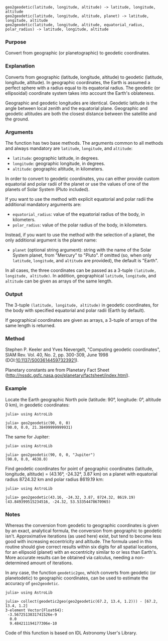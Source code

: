 ```
geo2geodetic(latitude, longitude, altitude) -> latitude, longitude, altitude
geo2geodetic(latitude, longitude, altitude, planet) -> latitude, longitude, altitude
geo2geodetic(latitude, longitude, altitude, equatorial_radius, polar_radius) -> latitude, longitude, altitude
```

### Purpose

Convert from geographic (or planetographic) to geodetic coordinates.

### Explanation

Converts from geographic (latitude, longitude, altitude) to geodetic (latitude, longitude, altitude).  In geographic coordinates, the Earth is assumed a perfect sphere with a radius equal to its equatorial radius.  The geodetic (or ellipsoidal) coordinate system takes into account the Earth's oblateness.

Geographic and geodetic longitudes are identical.  Geodetic latitude is the angle between local zenith and the equatorial plane.  Geographic and geodetic altitudes are both the closest distance between the satellite and the ground.

### Arguments

The function has two base methods.  The arguments common to all methods and always mandatory are `latitude`, `longitude`, and `altitude`:

  * `latitude`: geographic latitude, in degrees.
  * `longitude`: geographic longitude, in degrees.
  * `altitude`: geographic altitude, in kilometers.

In order to convert to geodetic coordinates, you can either provide custom equatorial and polar radii of the planet or use the values of one of the planets of Solar System (Pluto included).

If you want to use the method with explicit equatorial and polar radii the additional mandatory arguments are:

  * `equatorial_radius`: value of the equatorial radius of the body, in kilometers.
  * `polar_radius`: value of the polar radius of the body, in kilometers.

Instead, if you want to use the method with the selection of a planet, the only additional argument is the planet name:

  * `planet` (optional string argument): string with the name of the Solar System planet, from "Mercury" to "Pluto".  If omitted (so, when only `latitude`, `longitude`, and `altitude` are provided), the default is "Earth".

In all cases, the three coordinates can be passed as a 3-tuple `(latitude, longitude, altitude)`.  In addition, geographical `latitude`, `longitude`, and `altitude` can be given as arrays of the same length.

### Output

The 3-tuple `(latitude, longitude, altitude)` in geodetic coordinates, for the body with specified equatorial and polar radii (Earth by default).

If geographical coordinates are given as arrays, a 3-tuple of arrays of the same length is returned.

### Method

Stephen P.  Keeler and Yves Nievergelt, "Computing geodetic coordinates", SIAM Rev. Vol. 40, No. 2, pp. 300-309, June 1998 (DOI:[10.1137/S0036144597323921](http://dx.doi.org/10.1137/S0036144597323921)).

Planetary constants are from Planetary Fact Sheet (http://nssdc.gsfc.nasa.gov/planetary/factsheet/index.html).

### Example

Locate the Earth geographic North pole (latitude: 90°, longitude: 0°, altitude 0 km), in geodetic coordinates:

```jldoctest
julia> using AstroLib

julia> geo2geodetic(90, 0, 0)
(90.0, 0.0, 21.38499999999931)
```

The same for Jupiter:

```jldoctest
julia> using AstroLib

julia> geo2geodetic(90, 0, 0, "Jupiter")
(90.0, 0.0, 4638.0)
```

Find geodetic coordinates for point of geographic coordinates (latitude, longitude, altitude) = (43.16°, -24.32°, 3.87 km) on a planet with equatorial radius 8724.32 km and polar radius 8619.19 km:

```jldoctest
julia> using AstroLib

julia> geo2geodetic(43.16, -24.32, 3.87, 8724.32, 8619.19)
(43.849399515234516, -24.32, 53.53354478670965)
```

### Notes

Whereas the conversion from geodetic to geographic coordinates is given by an exact, analytical formula, the conversion from geographic to geodetic isn't. Approximative iterations (as used here) exist, but tend to become less good with increasing eccentricity and altitude.  The formula used in this routine should give correct results within six digits for all spatial locations, for an ellipsoid (planet) with an eccentricity similar to or less than Earth's.  More accurate results can be obtained via calculus, needing a non-determined amount of iterations.

In any case, the function `geodetic2geo`, which converts from geodetic (or planetodetic) to geographic coordinates, can be used to estimate the accuracy of `geo2geodetic`.

```jldoctest
julia> using AstroLib

julia> collect(geodetic2geo(geo2geodetic(67.2, 13.4, 1.2))) - [67.2, 13.4, 1.2]
3-element Vector{Float64}:
 -3.5672513831741526e-9
  0.0
  9.484211194177306e-10
```

Code of this function is based on IDL Astronomy User's Library.
